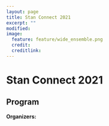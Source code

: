 ```yaml
---
layout: page
title: Stan Connect 2021
excerpt: ""
modified:
image:
  feature: feature/wide_ensemble.png
  credit:
  creditlink:
---
```



# Stan Connect 2021


## Program


**Organizers:**

